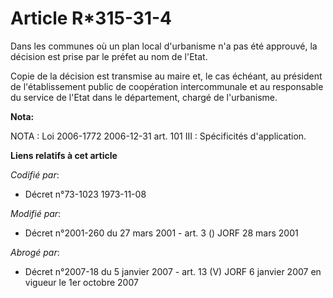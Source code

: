 # Article R*315-31-4

Dans les communes où un plan local d'urbanisme n'a pas été approuvé, la décision est prise par le préfet au nom de l'Etat.

Copie de la décision est transmise au maire et, le cas échéant, au président de l'établissement public de coopération
intercommunale et au responsable du service de l'Etat dans le département, chargé de l'urbanisme.

**Nota:**

NOTA : Loi 2006-1772 2006-12-31 art. 101 III : Spécificités d'application.

**Liens relatifs à cet article**

_Codifié par_:

  - Décret n°73-1023 1973-11-08

_Modifié par_:

  - Décret n°2001-260 du 27 mars 2001 - art. 3 () JORF 28 mars 2001

_Abrogé par_:

  - Décret n°2007-18 du 5 janvier 2007 - art. 13 (V) JORF 6 janvier 2007 en vigueur le 1er octobre 2007
